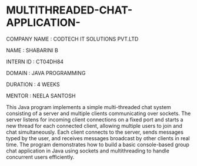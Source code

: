 # MULTITHREADED-CHAT-APPLICATION-

COMPANY NAME : CODTECH IT SOLUTIONS PVT.LTD

NAME : SHABARINI B 

INTERN ID : CT04DH84 

DOMAIN : JAVA PROGRAMMING 

DURATION : 4 WEEKS 

MENTOR : NEELA SANTOSH 



This Java program implements a simple multi-threaded chat system consisting of a server and multiple clients communicating over sockets. The server listens for incoming client connections on a fixed port and starts a new thread for each connected client, allowing multiple users to join and chat simultaneously. Each client connects to the server, sends messages typed by the user, and receives messages broadcast by other clients in real time. The program demonstrates how to build a basic console-based group chat application in Java using sockets and multithreading to handle concurrent users efficiently.
